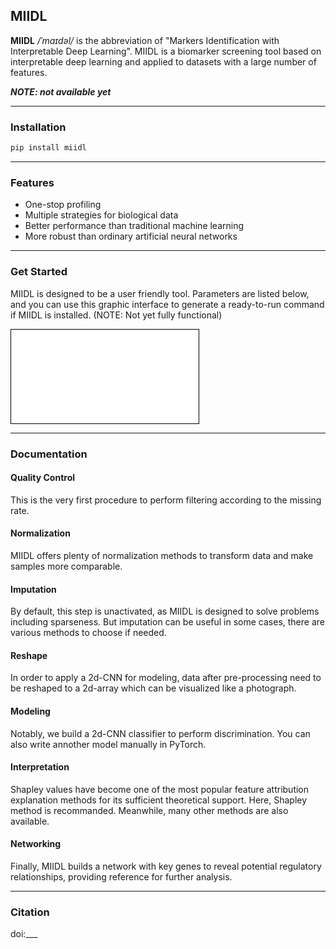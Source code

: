 ## MIIDL

**MIIDL** */ˈmaɪdəl/* is the abbreviation of "Markers Identification with Interpretable Deep Learning". MIIDL is a biomarker screening tool based on interpretable deep learning and applied to datasets with a large number of features.

***NOTE: not available yet***

---
### Installation

```bash
pip install miidl
```

---
### Features

+ One-stop profiling
+ Multiple strategies for biological data
+ Better performance than traditional machine learning
+ More robust than ordinary artificial neural networks

---
### Get Started

MIIDL is designed to be a user friendly tool. Parameters are listed below, and you can use this graphic interface to generate a ready-to-run command if MIIDL is installed. (NOTE: Not yet fully functional)

<iframe src="cmd_generater.html" style="border:1px solid black;"></iframe>

---
### Documentation

#### Quality Control

This is the very first procedure to perform filtering according to the missing rate.

#### Normalization

MIIDL offers plenty of normalization methods to transform data and make samples more comparable. 

#### Imputation

By default, this step is unactivated, as MIIDL is designed to solve problems including sparseness. But imputation can be useful in some cases, there are various methods to choose if needed. 

#### Reshape

In order to apply a 2d-CNN for modeling, data after pre-processing need to be reshaped to a 2d-array which can be visualized like a photograph.

#### Modeling

Notably, we build a 2d-CNN classifier to perform discrimination. You can also write annother model manually in PyTorch.

#### Interpretation

Shapley values have become one of the most popular feature attribution explanation methods for its sufficient theoretical support. Here, Shapley method is recommanded. Meanwhile, many other methods are also available.

#### Networking

Finally, MIIDL builds a network with key genes to reveal potential regulatory relationships, providing reference for further analysis.

---
### Citation

doi:___

<script>
    document.head.innerHTML+='<link rel="shortcut icon" type="image/x-icon" href="favicon.ico">'
</script>